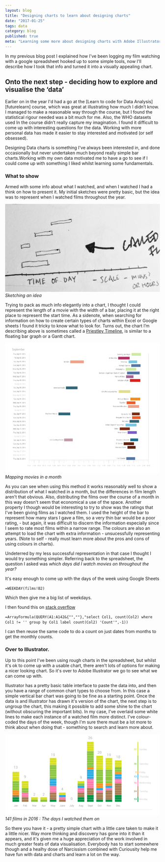 ```yaml
---
layout: blog
title: "Designing charts to learn about designing charts"
date: "2017-01-25"
tags: data
category: blog
published: true
meta: "Learning some more about designing charts with Adobe Illustrator and Google Sheets"
---
```


In my previous blog post I explained how I've been logging my film watching with a google spreadsheet hooked up to some simple tools, now I'll describe how I took that info and turned it into a visually appealing chart.

## Onto the next step - deciding how to explore and visualise the ‘data’

Earlier on in the year I'd had a go at the [Learn to code for Data Analysis][futurelearn] course, which was great at illustrating how much I didn’t know. I managed to make a reasonable way through the course, but I found the statistical rigour needed was a bit much for me. Also, the WHO datasets used In the course didn’t really capture my imagination.  I found it difficult to come up with interesting questions for the data. Working with more personal data has made it easier to stay interested and motivated (or self obsessed).

Designing Data charts is something I've always been interested in, and done occasionally but never undertaken much beyond really simple bar charts.Working with my own data motivated me to have a go to see if I could come up with something I liked whilst learning some fundamentals.

### What to show

Armed with some info about what I watched, and when I watched I had a think on how to present it.  My initial sketches were pretty basic, but the idea was to represent when I watched films throughout the year.

![](/images/charts-post/chart-sketch.jpg)
*Sketching an idea*

Trying to pack as much info elegantly into a chart, I thought I could represent the length of a movie with the width of a bar, placing it at the right place to represent the start time. As a sidenote, when searching for information on how to create certain types of charts within Excel or Google sheets I found it tricky to know what to look for. Turns out, the chart I’m describing above is sometimes called a [Priestley Timeline][timeline], is similar to a floating bar graph or a Gantt chart.

![](/images/charts-post/floating-bars-example.png)
*Mapping movies in a month*

As you can see when using this method it works reasonably well to show a distribution of what I watched in a month, but the differences in film length aren't that obvious.  Also, distributing the films over the course of a month in this way doesn't seem that economical a use of the space. Another property I though would be interesting to try to show was the ratings that I've been giving films as I watched them. I used the height of the bar to represent how many stars I gave a film, so a very thin bar would be a poor rating, - but again, it was difficult to discern the information especially since I seem to rate most films within a narrow range. The colours are also an attempt to load the chart with extra information - unsucessfully representing years. (Note to self - really must learn more about the pros and cons of using colours in charts).

Undeterred by my less successful representation in that case I thought I would try something simpler. Referring back to the spreadsheet, the question I asked was _which days did I watch movies on throughout the year?_

It's easy enough to come up with the days of the week using Google Sheets

`=WEEKDAY(films!B2)`

Which then give me a big list of weekdays.

I then found this on [stack overflow][stack]

`=ArrayFormula(QUERY(A1:A142&{"",""},"select Col1, count(Col2) where Col1 != '' group by Col1 label count(Col2) 'Count'",-1))`

I can then reuse the same code to do a count on just dates from months to get the monthly counts.

### Over to Illustrator.

Up to this point I've been using rough charts in the spreadsheet, but whilst it's ok to come up with a usable chart, there aren't lots of options for making a nicer looking chart. So it's over to Adobe Illustrator we go to see what we can come up with.

Illustrator has a pretty basic table interface to paste the data into, and then you have a range of common chart types to choose from. In this case a simple vertical bar chart was going to be fine as a starting point. Once the data is and Illustrator has drawn it's version of the chart, the next step is to ungroup the chart, this making it possible to add some shine to the chart (without obscuring the important bits). In my case, I've overlaid some white lines to make each instance of a watched film more distinct. I've colour-coded the days of the week, though I'm sure there must be a lot more to think about when doing that - something to search and learn more about.

![](/images/charts-post/weekdays-watched-chart.png)
*141 films in 2016 : The days I watched them on*

So there you have it - a pretty simple chart with a little care taken to make it a little nicer. Way more thinking and discovery has gone into it than it appears, and it's given me a huge appreciation of the work involved in much greater feats of data visualisation. Everybody has to start somewhere though and a healhy dose of Narcissism combined with Curiousity help me have fun with data and charts and learn a lot on the way.






[stack]: http://stackoverflow.com/questions/12125847/counting-number-of-occurrences-in-column
[timeline]: https://en.wikipedia.org/wiki/A_New_Chart_of_History

